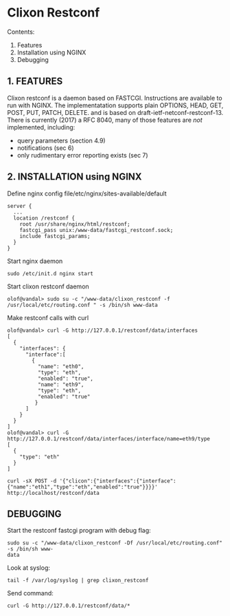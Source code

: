# Clixon Restconf

Contents:
1. Features
2. Installation using NGINX
3. Debugging

## 1. FEATURES

Clixon restconf is a daemon based on FASTCGI. Instructions are available to
run with NGINX. 
The implementatation supports plain OPTIONS, HEAD, GET, POST, PUT, PATCH, DELETE.
and is based on draft-ietf-netconf-restconf-13. 
There is currently (2017) a RFC 8040, many of those features are _not_ implemented,
including:
- query parameters (section 4.9)
- notifications (sec 6)
- only rudimentary error reporting exists (sec 7)

## 2. INSTALLATION using NGINX

Define nginx config file/etc/nginx/sites-available/default
```
server {
  ...
  location /restconf {
    root /usr/share/nginx/html/restconf;
    fastcgi_pass unix:/www-data/fastcgi_restconf.sock;
    include fastcgi_params;
  }
}
```
Start nginx daemon
```
sudo /etc/init.d nginx start
```

Start clixon restconf daemon
```
olof@vandal> sudo su -c "/www-data/clixon_restconf -f /usr/local/etc/routing.conf " -s /bin/sh www-data
```

Make restconf calls with curl
```
olof@vandal> curl -G http://127.0.0.1/restconf/data/interfaces
[
  {
    "interfaces": {
      "interface":[
        {
          "name": "eth0",
          "type": "eth",
          "enabled": "true",
          "name": "eth9",
          "type": "eth",
          "enabled": "true"
         }
      ]
    }
  }
]
olof@vandal> curl -G http://127.0.0.1/restconf/data/interfaces/interface/name=eth9/type
[
  {
    "type": "eth" 
  }
]

curl -sX POST -d '{"clicon":{"interfaces":{"interface":{"name":"eth1","type":"eth","enabled":"true"}}}}' http://localhost/restconf/data
```

## DEBUGGING

Start the restconf fastcgi program with debug flag:
```
sudo su -c "/www-data/clixon_restconf -Df /usr/local/etc/routing.conf" -s /bin/sh www-
data
```
Look at syslog:
```
tail -f /var/log/syslog | grep clixon_restconf
```

Send command:
```
curl -G http://127.0.0.1/restconf/data/*
```
